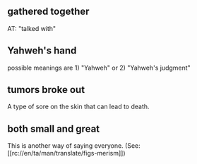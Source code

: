 ## gathered together ##

AT: "talked with"

## Yahweh's hand  ##

possible meanings are 1) "Yahweh" or 2) "Yahweh's judgment"

##  tumors broke out ##

A type of sore on the skin that can lead to death.

## both small and great ##

This is another way of saying everyone.  (See: [[rc://en/ta/man/translate/figs-merism]])